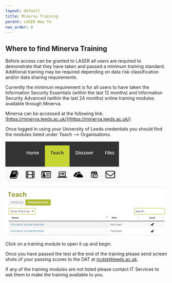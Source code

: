 ```yaml
---
layout: default
title: Minerva Training
parent: LASER How To
nav_order: 8
---
```


## Where to find Minerva Training

Before access can be granted to LASER all users are required to demonstrate that they have taken and passed a minimum training standard. Additional training may be required depending on data risk classification and/or data sharing requirements.

Currently the minimum requirement is for all users to have taken the Information Security Essentials (within the last 12 months) and Information Security Advanced (within the last 24 months) online training modules available through Minerva.

Minerva can be accessed at the following link: [https://minerva.leeds.ac.uk/](https://minerva.leeds.ac.uk/)

Once logged in using your University of Leeds credentials you should find the modules listed under Teach --> Organisations.

![Top right corner of Minerva home page, Teach](../../images/minerva_training/minerva_teach.PNG)

![Top left corner of the Minerva Teach page, Organisations](../../images/minerva_training/minerva_organisations.PNG)

Click on a training module to open it up and begin. 

Once you have passed the test at the end of the training please send screen shots of your passing scores to the DAT at [ircdst@leeds.ac.uk](mailto:ircdst@leeds.ac.uk). 

If any of the training modules are not listed please contact IT Services to ask them to make the training available to you. 